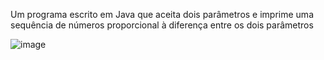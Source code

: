 Um programa escrito em Java que aceita dois parâmetros e imprime uma sequência de números proporcional à diferença entre os dois parâmetros

![image](https://github.com/matheuspereiramartinscd/dio-bootcamp-santander-desafio-contador/assets/136721687/cdc70d36-f662-478a-a342-9f85f29f8974)
